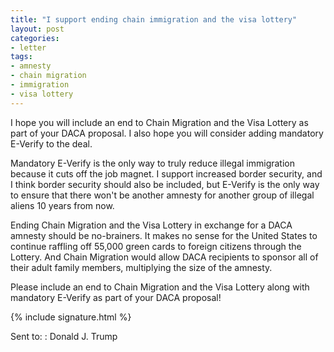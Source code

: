 ```yaml
---
title: "I support ending chain immigration and the visa lottery"
layout: post
categories:
- letter
tags:
- amnesty
- chain migration
- immigration
- visa lottery
---
```


I hope you will include an end to Chain Migration and the Visa Lottery as part of your DACA proposal. I also hope you will consider adding mandatory E-Verify to the deal.

Mandatory E-Verify is the only way to truly reduce illegal immigration because it cuts off the job magnet. I support increased border security, and I think border security should also be included, but E-Verify is the only way to ensure that there won't be another amnesty for another group of illegal aliens 10 years from now.

Ending Chain Migration and the Visa Lottery in exchange for a DACA amnesty should be no-brainers. It makes no sense for the United States to continue raffling off 55,000 green cards to foreign citizens through the Lottery. And Chain Migration would allow DACA recipients to sponsor all of their adult family members, multiplying the size of the amnesty.

Please include an end to Chain Migration and the Visa Lottery along with mandatory E-Verify as part of your DACA proposal!

{% include signature.html %}

Sent to:
: Donald J. Trump
